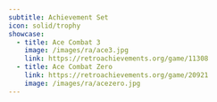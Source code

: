 ```yaml
---
subtitle: Achievement Set
icon: solid/trophy
showcase:
  - title: Ace Combat 3
    image: /images/ra/ace3.jpg
    link: https://retroachievements.org/game/11308
  - title: Ace Combat Zero
    link: https://retroachievements.org/game/20921
    image: /images/ra/acezero.jpg
---
```

